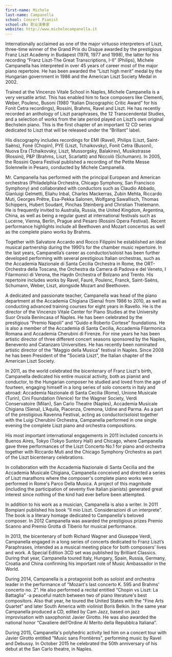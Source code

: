 ```yaml
---
first-name: Michele
last-name: Campanella
school: Concert Pianist
school-zh: 职业演奏家
website: http://www.michelecampanella.it
---
```


Internationally acclaimed as one of the major virtuoso interpreters of Liszt, three-time winner of the Grand Prix du Disque awarded by the prestigious Franz Liszt Academy in Budapest (1976, 1977 and 1998), the latter for his recording “Franz Liszt-The Great Transcriptions, I-II” (Philips), Michele Campanella has interpreted in over 45 years of career most of the major piano repertoire. He has been awarded the “Liszt high merit” medal by the Hungarian government in 1986 and the American Liszt Society Medal in 2002.

Trained at the Vincenzo Vitale School in Naples, Michele Campanella is a very versatile artist. This has enabled him to face composers like Clementi, Weber, Poulenc, Busoni (1980 “Italian Discographic Critic Award” for his Fonit Cetra recordings), Rossini, Brahms, Ravel and Liszt. He has recently recorded an anthology of Liszt paraphrases, the 12 Transcendental Studies, and a selection of works from the late period played on Liszt’s own original Bechstein piano. This is the first chapter of an important 12 CD series dedicated to Liszt that will be released under the “Brillant” label.

His discography includes recordings for EMI (Ravel), Philips (Liszt, Saint-Saëns), Foné (Chopin), PYE (Liszt, Tchaikovsky), Fonit Cetra (Busoni), Nuova Era (Tchaikovsky, Liszt, Mussorgsky, Balakirev), Musikstrasse (Rossini), P&P (Brahms, Liszt, Scarlatti) and Niccolò (Schumann). In 2005, the Rossini Opera Festival published a recording of the Petite Messe Solennelle in Pesaro, conducted by Michele Campanella.

Mr. Campanella has performed with the principal European and American orchestras (Philadelphia Orchestra, Chicago Symphony, San Francisco Symphony) and collaborated with conductors such as Claudio Abbado, Gianluigi Gelmetti, Eliahu Inbal, Charles Mackerras, Zubin Mehta, Riccardo Muti, Georges Prêtre, Esa-Pekka Salonen, Wolfgang Sawallisch, Thomas Schippers, Hubert Soudant, Pinchas Steinberg and Christian Thielemann. He is frequently invited to Australia, Russia, the United Kingdom, Argentina, China, as well as being a regular guest at international festivals such as Lucerne, Vienna, Berlin, Prague and Pesaro (Rossini Opera Festival). Recent performance highlights include all Beethoven and Mozart concertos as well as the complete piano works by Brahms.

Together with Salvatore Accardo and Rocco Filippini he established an ideal musical partnership during the 1990’s for the chamber music repertoire. In the last years, Campanella’s career as conductor/soloist has been further developed performing with several prestigious Italian orchestras, such as the Accademia Nazionale di Santa Cecilia Orchestra in Rome, the ORT-Orchestra della Toscana, the Orchestra da Camera di Padova e del Veneto, I Filarmonici di Verona, the Haydn Orchestra of Bolzano and Trento. His repertoire includes works by Ravel, Fauré, Poulenc, Franck, Saint-Saëns, Schumann, Weber, Liszt, alongside Mozart and Beethoven.

A dedicated and passionate teacher, Campanella was head of the piano department at the Accademia Chigiana (Siena) from 1986 to 2010, as well as conducting advanced training courses for eight years in Ravello. He is the director of the Vincenzo Vitale Center for Piano Studies at the University Suor Orsola Benincasa of Naples. He has been celebrated by the prestigious “Premio Napoli” and “Guido e Roberto Cortese” foundations. He is also a member of the Accademia di Santa Cecilia, Accademia Filarmonica Romana and Accademia Cherubini di Firenze. For nine years he has been artistic director of three different concert seasons sponsored by the Naples, Benevento and Catanzaro Universities. He has recently been nominated artistic director of the “Maggio della Musica” festival in Naples. Since 2008 he has been President of the “Società Liszt”, the Italian chapter of the American Liszt Society.

In 2011, as the world celebrated the bicentenary of Franz Liszt's birth, Campanella dedicated his entire musical activity, both as pianist and conductor, to the Hungarian composer he studied and loved from the age of fourteen, engaging himself in a long series of solo concerts in Italy and abroad: Accademia Nazionale di Santa Cecilia (Rome), Unione Musicale (Turin), Cini Foundation (Venice) for the Wagner Society, Verdi Conservatoire (Milan), San Carlo Theatre (Naples), Accademia Musicale Chigiana (Siena), L’Aquila, Piacenza, Cremona, Udine and Parma. As a part of the prestigious Ravenna Festival, acting as conductor/soloist together with the Luigi Cherubini Orchestra, Campanella performed in one single evening the complete Liszt piano and orchestra compositions.

His most important international engagements in 2011 included concerts in Buenos Aires, Tokyo (Tokyo Suntory Hall) and Chicago, where Campanella gave three performances of the Liszt Concerto No.1 for piano and orchestra together with Riccardo Muti and the Chicago Symphony Orchestra as part of the Liszt bicentenary celebrations.

In collaboration with the Accademia Nazionale di Santa Cecilia and the Accademia Musicale Chigiana, Campanella conceived and directed a series of Liszt marathons where the composer's complete piano works were performed in Rome's Parco Della Musica. A project of this magnitude (including the participation of seventy five Italian pianists) generated great interest since nothing of the kind had ever before been attempted.

In addition to his work as a musician, Campanella is also a writer. In 2011 Bompiani published his book “Il mio Liszt. Considerazioni di un interprete”. The book is a literary homage dedicated to Campanella's beloved composer. In 2012 Campanella was awarded the prestigious prizes Premio Scanno and Premio Grotta di Tiberio for musical performance.

In 2013, the bicentenary of both Richard Wagner and Giuseppe Verdi, Campanella engaged in a long series of concerts dedicated to Franz Liszt’s Paraphrases, intended as a musical meeting place for both composers’ lives and work. A Special Edition 3CD set was published by Brilliant Classics. During that year, Campanella toured Italy, Hungary, Spain, Russia, Germany, Croatia and China confirming his important role of Music Ambassador in the World.

During 2014, Campanella is a protagonist both as soloist and orchestra leader in the performance of "Mozart's last concerto K. 595 and Brahms' concerto no. 2”. He also performed a recital entitled “Chopin vs Liszt: La Battaglia” -a peaceful match between two of piano literature's best compositors. Also that year, he toured the United States with the "Fine Arts Quartet" and later South America with violinist Boris Belkin. In the same year Campanella produced a CD, edited by Cam Jazz, based on jazz improvisation with saxophonist Javier Girotto. He was also awarded the national honor “Cavaliere dell’Ordine Al Merito della Repubblca Italiana”.

During 2015, Campanella's polyhedric activity led him on a concert tour with Javier Girotto entitled "Music sans Frontières", performing music by Ravel and Debussy. In October 2015 he celebrated the 50th anniversary of his debut at the San Carlo theatre, in Naples.
